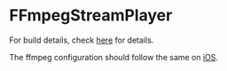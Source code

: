 # FFmpegStreamPlayer

For build details, check [here](https://github.com/Bilibili/ijkplayer) for details.

The ffmpeg configuration should follow the same on [iOS](https://github.com/121cast/omny-core-ios/blob/master/build-ffmpeg.sh).
